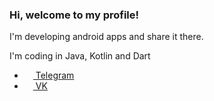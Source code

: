 ### **Hi, welcome to my profile!**

I'm developing android apps and share it there. 

I'm coding in Java, Kotlin and Dart



- <a href="https://t.me/basedbitchless"><img src="https://upload.wikimedia.org/wikipedia/commons/thumb/8/82/Telegram_logo.svg/768px-Telegram_logo.svg.png" width=14 height=14 /> Telegram </a>
- <a href="https://vk.com/mrbitchless"><img src="https://upload.wikimedia.org/wikipedia/commons/thumb/4/4e/VK_Compact_Logo.svg/1024px-VK_Compact_Logo.svg.png" width=14 height=14 /> VK </a>

